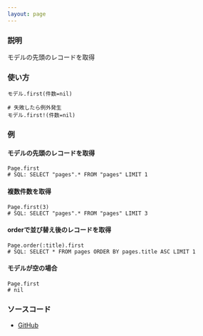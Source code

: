 ```yaml
---
layout: page
---
```


### 説明

モデルの先頭のレコードを取得

### 使い方

    モデル.first(件数=nil)

    # 失敗したら例外発生
    モデル.first!(件数=nil)

### 例

#### モデルの先頭のレコードを取得

    Page.first
    # SQL: SELECT "pages".* FROM "pages" LIMIT 1

#### 複数件数を取得

    Page.first(3)
    # SQL: SELECT "pages".* FROM "pages" LIMIT 3

#### orderで並び替え後のレコードを取得

    Page.order(:title).first
    # SQL: SELECT * FROM pages ORDER BY pages.title ASC LIMIT 1

#### モデルが空の場合

    Page.first
    # nil

### ソースコード

- [GitHub](https://github.com/rails/rails/blob/984c3ef2775781d47efa9f541ce570daa2434a80/activerecord/lib/active_record/relation/finder_methods.rb#L142)
